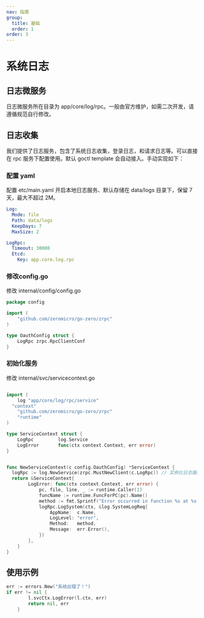 ```yaml
---
nav: 指南
group:
  title: 基础
  order: 1
order: 3
---
```


# 系统日志

## 日志微服务

日志微服务所在目录为 app/core/log/rpc。一般由官方维护，如需二次开发，请遵循规范自行修改。

## 日志收集

我们提供了日志服务，包含了系统日志收集，登录日志，和请求日志等。可以直接在 rpc 服务下配置使用。默认 goctl template 会自动接入。手动实现如下：

### 配置 yaml

配置 etc/main.yaml 开启本地日志服务、默认存储在 data/logs 目录下，保留 7 天，最大不超过 2M。

```yaml
Log:
  Mode: file
  Path: data/logs
  KeepDays: 7
  MaxSize: 2

LogRpc:
  Timeout: 30000
  Etcd:
    Key: app.core.log.rpc
```

### 修改config.go

修改 internal/config/config.go

```go
package config

import (
	"github.com/zeromicro/go-zero/zrpc"
)

type OauthConfig struct {
	LogRpc zrpc.RpcClientConf
}
```

### 初始化服务

修改 internal/svc/servicecontext.go

```go

import (
	log "app/core/log/rpc/service"
  "context"
	"github.com/zeromicro/go-zero/zrpc"
	"runtime"
)

type ServiceContext struct {
	LogRpc         log.Service
	LogError       func(ctx context.Context, err error)
}


func NewServiceContext(c config.OauthConfig) *ServiceContext {
  logRpc := log.NewService(zrpc.MustNewClient(c.LogRpc)) // 实例化日志服务
  return &ServiceContext{
		LogError: func(ctx context.Context, err error) {
			pc, file, line, _ := runtime.Caller(1)
			funcName := runtime.FuncForPC(pc).Name()
			method := fmt.Sprintf("Error occurred in function %s at %s:%d\n", funcName, file, line)
			logRpc.LogSystem(ctx, &log.SystemLogReq{
				AppName:  c.Name,
				LogLevel: "error",
				Method:   method,
				Message:  err.Error(),
			})
		},
	}
}

```

## 使用示例

```go
err := errors.New("系统出错了！")
if err != nil {
		l.svcCtx.LogError(l.ctx, err)
		return nil, err
	}
```
